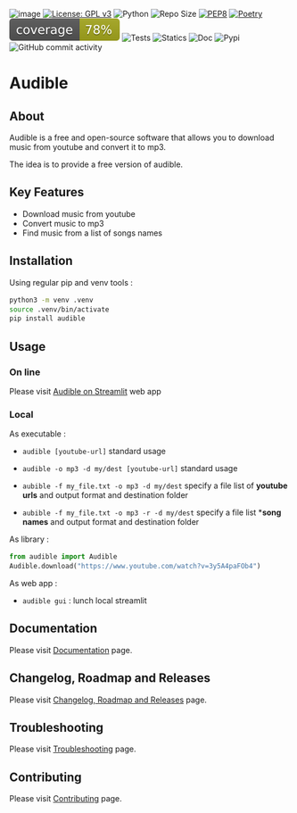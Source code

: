 ![image](./docs/assets/img/image.png)
[![License: GPL v3](https://img.shields.io/badge/License-GPLv3-blue.svg)](https://www.gnu.org/licenses/gpl-3.0)
![Python](https://img.shields.io/badge/python-3.10.x-green.svg)
![Repo Size](https://img.shields.io/github/repo-size/AlexandreGazagnes/audible)
[![PEP8](https://img.shields.io/badge/code%20style-pep8-orange.svg)](https://www.python.org/dev/peps/pep-0008/)
[![Poetry](https://img.shields.io/endpoint?url=https://python-poetry.org/badge/v0.json)](https://python-poetry.org/)
![Coverage](https://github.com/AlexandreGazagnes/audible/blob/main/docs/assets/img/cov.svg?raw=true)
![Tests](https://github.com/AlexandreGazagnes/audible/actions/workflows/tests.yaml/badge.svg)
![Statics](https://github.com/AlexandreGazagnes/audible/actions/workflows/statics.yaml/badge.svg)
![Doc](https://github.com/AlexandreGazagnes/audible/actions/workflows/docs.yaml/badge.svg)
![Pypi](https://github.com/AlexandreGazagnes/audible/actions/workflows/publish.yaml/badge.svg)
![GitHub commit activity](https://img.shields.io/github/commit-activity/m/AlexandreGazagnes/audible)

# Audible

## About 
Audible is a free and open-source software that allows you to download music from youtube and convert it to mp3.

The idea is to provide a free version of audible.

## Key Features

* Download music from youtube
* Convert music to mp3
* Find music from a list of songs names

## Installation

Using regular pip and venv tools :

```bash
python3 -m venv .venv
source .venv/bin/activate
pip install audible
```

## Usage

### On line 

Please visit [Audible on Streamlit]("https://audible.streamlit.app/") web app


### Local


As executable : 

* ```audible [youtube-url]``` standard usage

* ```audible -o mp3 -d my/dest [youtube-url]``` standard usage

* ```aubible -f my_file.txt -o mp3 -d my/dest``` specify a file list of **youtube urls** and output format and destination folder
  
* ```aubible -f my_file.txt -o mp3 -r -d my/dest``` specify a file list ***song names** and output format and destination folder



As library : 

```python
from audible import Audible
Audible.download("https://www.youtube.com/watch?v=3y5A4paFOb4")
```

As web app : 



* ```audible gui``` : lunch local streamlit 



## Documentation

Please visit [Documentation](https://alexandregazagnes.github.io/audible/) page.


## Changelog, Roadmap and Releases

Please visit [Changelog, Roadmap and Releases](https://alexandregazagnes.github.io/audible/CHANGELOG/) page.

## Troubleshooting

Please visit [Troubleshooting](https://alexandregazagnes.github.io/audible/TROUBLESHOOTING/) page.


## Contributing

Please visit [Contributing](https://alexandregazagnes.github.io/audible/CONTRIBUTING/) page.


